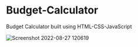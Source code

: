 # Budget-Calculator
Budget Calculator built using HTML-CSS-JavaScript

![Screenshot 2022-08-27 120619](https://user-images.githubusercontent.com/90322519/187018344-a87711b3-e0db-420f-a1ed-52182709311d.png)
